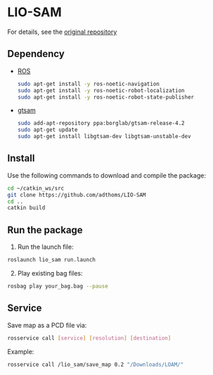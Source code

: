 # LIO-SAM

For details, see the [original repository](https://github.com/TixiaoShan/LIO-SAM)

## Dependency

- [ROS](http://wiki.ros.org/ROS/Installation)
  ```bash
  sudo apt-get install -y ros-noetic-navigation
  sudo apt-get install -y ros-noetic-robot-localization
  sudo apt-get install -y ros-noetic-robot-state-publisher
  ```
- [gtsam](https://gtsam.org/get_started/)
  ```bash
  sudo add-apt-repository ppa:borglab/gtsam-release-4.2
  sudo apt-get update
  sudo apt-get install libgtsam-dev libgtsam-unstable-dev
  ```

## Install

Use the following commands to download and compile the package:
```bash
cd ~/catkin_ws/src
git clone https://github.com/adthoms/LIO-SAM
cd ..
catkin build
```

## Run the package

1. Run the launch file:
```bash
roslaunch lio_sam run.launch
```

2. Play existing bag files:
```bash
rosbag play your_bag.bag --pause
```

## Service

Save map as a PCD file via:
``` bash
rosservice call [service] [resolution] [destination]
```

Example:
``` bash
rosservice call /lio_sam/save_map 0.2 "/Downloads/LOAM/"
```
